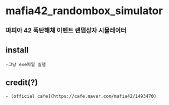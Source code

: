 # mafia42_randombox_simulator
### 마피아 42 폭탄해체 이벤트 랜덤상자 시뮬레이터

## install
    -그냥 exe파일 실행
## credit(?)
    - [official cafe](https://cafe.naver.com/mafia42/1493470)